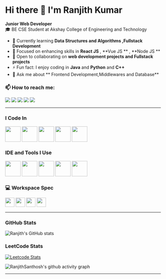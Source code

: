 # Hi there 👋 I'm Ranjith Kumar  

**Junior Web Developer**  
🎓 BE CSE Student at Akshay College of Engineering and Technology  

- 🔭 Currently learning **Data Structures and Algorithms ,Fullstack Development**  
- 🌱 Focused on enhancing skills in **React JS** , **Vue JS ** , **Node JS **  
- 👯 Open to collaborating on **web development projects and Fullstack projects**    
- ⚡ Fun fact: I enjoy coding in **Java** and **Python** and **C++**
- 💬 Ask me about ** Frontend Development,Middlewares and Database**
### 📫 How to reach me:
[<img src="https://img.shields.io/badge/LinkedIn-0077B5?style=for-the-badge&logo=linkedin&logoColor=white" />](https://www.linkedin.com/in/ranjith-kumar007?utm_source=share&utm_campaign=share_via&utm_content=profile&utm_medium=android_app)  [<img src="https://img.shields.io/badge/Instagram-E4405F?style=for-the-badge&logo=instagram&logoColor=white" />](https://www.instagram.com/ranjith__.m/profilecard/?igsh=ZnBwaWY1dTNhNHpq)  [<img src="https://img.shields.io/badge/Twitter-1DA1F2?style=for-the-badge&logo=twitter&logoColor=white" />](https://x.com/Ranjith46632261?s=09)  [<img src="https://img.shields.io/badge/WhatsApp-25D366?style=for-the-badge&logo=whatsapp&logoColor=white" />](https://wa.me/6369879920)  [<img src="https://img.shields.io/badge/Email-D14836?style=for-the-badge&logo=gmail&logoColor=white" />](mailto:ranjithsanthosh66@gmail.com) 

---

### I Code In  
<img height="50" width="50" src="https://img.icons8.com/color/48/000000/javascript.png" />  <img height="50" width="50" src="https://img.icons8.com/color/48/000000/html-5.png" />  <img height="50" width="50" src="https://img.icons8.com/color/48/000000/css3.png" />  <img height="50" width="50" src="https://img.icons8.com/color/48/000000/react-native.png" />  <img height="50" width="50" src="https://img.icons8.com/color/48/000000/vue-js.png" />  

### IDE and Tools I Use  
<img height="50" width="50" src="https://img.icons8.com/color/48/000000/visual-studio-code-2019.png" />  <img height="50" width="50" src="https://img.icons8.com/color/48/000000/git.png" />  <img height="50" width="50" src="https://img.icons8.com/color/48/000000/nodejs.png" />  <img height="50" width="50" src="https://img.icons8.com/color/48/000000/npm.png" />  <img height="50" width="50" src="https://img.icons8.com/color/48/000000/figma.png" />  

### 💻 Workspace Spec  
<img height="30" src="https://img.shields.io/badge/Windows-11_Home-0078D4?style=for-the-badge&logo=windows&logoColor=white"/>  <img height="30" src="https://img.shields.io/badge/Intel-Core_i5_11th_Gen-0071C5?style=for-the-badge&logo=intel&logoColor=white"/> <img height="30" src="https://img.shields.io/badge/8GB-RAM-1E90FF?style=for-the-badge&logo=windows&logoColor=white"/>  <img height="30" src="https://img.shields.io/badge/SSD-512GB-6DBF5A?style=for-the-badge&logo=samsung&logoColor=white"/>

---

### GitHub Stats  
![Ranjith's GitHub stats](https://github-readme-stats.vercel.app/api?username=RanjithSanthosh&theme=dark&show_icons=true&&hide=issues,contribs)

### LeetCode Stats  
[![Leetcode Stats](https://leetcard.jacoblin.cool/Ranjithkumar1?ext=contest&theme=dark)](https://leetcode.com/Ranjithkumar1)  

![RanjithSanthosh's github activity graph](https://github-readme-activity-graph.vercel.app/graph?username=RanjithSanthosh&bg_color=000000&color=ffffff&line=51f565&point=ffffff&area=true&hide_border=true)

---


